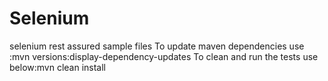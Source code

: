 # Selenium
selenium rest assured sample files
To update maven dependencies use :mvn versions:display-dependency-updates
To clean and run the tests use below:mvn clean install